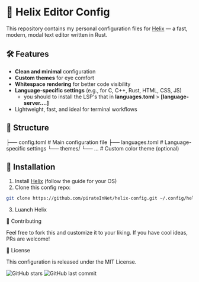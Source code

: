 # 🧠 Helix Editor Config

This repository contains my personal configuration files for [Helix](https://helix-editor.com/) — a fast, modern, modal text editor written in Rust.

## 🛠️ Features

- **Clean and minimal** configuration
- **Custom themes** for eye comfort
- **Whitespace rendering** for better code visibility
- **Language-specific settings** (e.g., for C, C++, Rust, HTML, CSS, JS)
	- you should to install the LSP's that in **languages.toml** > **[language-server....]**
- Lightweight, fast, and ideal for terminal workflows

## 📁 Structure
├── config.toml # Main configuration file
├── languages.toml # Language-specific settings
└── themes/
	└── ... # Custom color theme (optional)

## 🚀 Installation

1. Install [Helix](https://helix-editor.com/download) (follow the guide for your OS)
2. Clone this config repo:
```bash
git clone https://github.com/pirateInNet/helix-config.git ~/.config/helix
```
3. Luanch Helix


🤝 Contributing

Feel free to fork this and customize it to your liking. If you have cool ideas, PRs are welcome!

📜 License

This configuration is released under the MIT License.

![GitHub stars](https://img.shields.io/github/stars/pirateInNet/helix-config?style=flat-square)
![GitHub last commit](https://img.shields.io/github/last-commit/pirateInNet/helix-config?style=flat-square)
